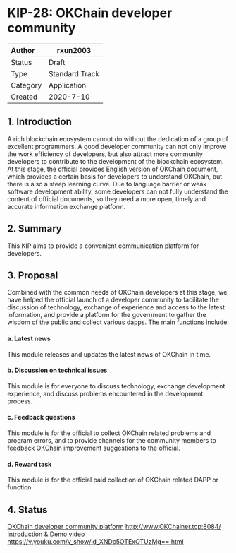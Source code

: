 # KIP-28: OKChain developer community

| Author   | rxun2003 |
| :------- | ------------------------ |
| Status   | Draft                    |
| Type     | Standard Track           |
| Category | Application              |
| Created  | 2020-7-10                |

## 1. Introduction

A rich blockchain ecosystem cannot do without the dedication of a group of excellent programmers. A good developer community can not only improve the work efficiency of developers, but also attract more community developers to contribute to the development of the blockchain ecosystem. At this stage, the official provides English version of OKChain document, which provides a certain basis for developers to understand OKChain, but there is also a steep learning curve. Due to language barrier or weak software development ability, some developers can not fully understand the content of official documents, so they need a more open, timely and accurate information exchange platform.

## 2. Summary

This KIP aims to provide a convenient communication platform for developers.

## 3. Proposal

Combined with the common needs of OKChain developers at this stage, we have helped the official launch of a developer community to facilitate the discussion of technology, exchange of experience and access to the latest information, and provide a platform for the government to gather the wisdom of the public and collect various dapps. The main functions include:

#### a. Latest news

This module releases and updates the latest news of OKChain in time.

#### b. Discussion on technical issues

This module is for everyone to discuss technology, exchange development experience, and discuss problems encountered in the development process.

#### c. Feedback questions

This module is for the official to collect OKChain related problems and program errors, and to provide channels for the community members to feedback OKChain improvement suggestions to the official.

#### d. Reward task

This module is for the official paid collection of OKChain related DAPP or function.

## 4. Status

[OKChain developer community platform](http://www.OKChainer.top:8084/) http://www.OKChainer.top:8084/   
[Introduction & Demo video](https://v.youku.com/v_show/id_XNDc5OTExOTUzMg==.html) https://v.youku.com/v_show/id_XNDc5OTExOTUzMg==.html



